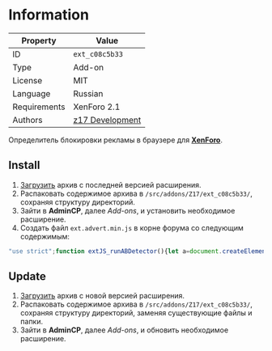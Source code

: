 # Information

| Property     | Value                                              |
| ------------ | -------------------------------------------------- |
| ID           | `ext_c08c5b33`                                     |
| Type         | Add-on                                             |
| License      | MIT                                                |
| Language     | Russian                                            |
| Requirements | XenForo 2.1                                        |
| Authors      | [z17 Development](mailto:mail@z17.dev)             |

Определитель блокировки рекламы в браузере для [**XenForo**](https://xenforo.com).

## Install

1. [Загрузить](https://github.com/zmarket/xenforo-ext-adblock-detector/tags) архив с последней версией расширения.
2. Распаковать содержимое архива в `/src/addons/Z17/ext_c08c5b33/`, сохраняя структуру директорий.
3. Зайти в **AdminCP**, далее *Add-ons*, и установить необходимое расширение.
3. Создать файл `ext.advert.min.js` в корне форума со следующим содержимым:

```js
"use strict";function extJS_runABDetector(){let a=document.createElement("div");a.id="runABDetector",a.style.display="none",document.body.appendChild(a)}extJS_runABDetector();
```

## Update

1. [Загрузить](https://github.com/zmarket/xenforo-ext-adblock-detector/tags) архив с новой версией расширения.
2. Распаковать содержимое архива в `/src/addons/Z17/ext_c08c5b33/`, сохраняя структуру директорий, заменяя существующие файлы и папки.
3. Зайти в **AdminCP**, далее *Add-ons*, и обновить необходимое расширение.
